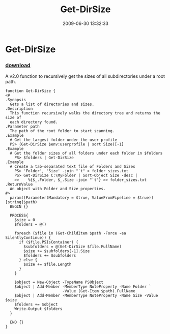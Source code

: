 ﻿---
pid:            1185
parent:         0
children:       
poster:         tojo2000
title:          Get-DirSize
date:           2009-06-30 13:32:33
description:    A v2.0 function to recursively get the sizes of all subdirectories under a root path.
format:         posh
---

# Get-DirSize

### [download](1185.ps1)  

A v2.0 function to recursively get the sizes of all subdirectories under a root path.

```posh
function Get-DirSize {
<#
.Synopsis
  Gets a list of directories and sizes.
.Description
  This function recursively walks the directory tree and returns the size of 
  each directory found.
.Parameter path
  The path of the root folder to start scanning.
.Example
  # Get the largest folder under the user profile
  PS> (Get-DirSize $env:userprofile | sort Size)[-1]
.Example
  # Get the folder sizes of all folders under each folder in $folders
	PS> $folders | Get-DirSize
.Example
  # Create a tab-separated text file of Folders and Sizes
	PS> 'Folder', 'Size' -join "`t" > folder_sizes.txt
	PS> Get-DirSize C:\MyFolder | Sort-Object Size -desc | 
	>>    %{$_.Folder, $_.Size -join "`t"} >> folder_sizes.txt 
.ReturnValue
  An object with Folder and Size properties.
#>
  param([Parameter(Mandatory = $true, ValueFromPipeline = $true)][string]$path)
  BEGIN {}
 
  PROCESS{
    $size = 0
    $folders = @()
  
    foreach ($file in (Get-ChildItem $path -Force -ea SilentlyContinue)) {
      if ($file.PSIsContainer) {
        $subfolders = @(Get-DirSize $file.FullName)
        $size += $subfolders[-1].Size
        $folders += $subfolders
      } else {
        $size += $file.Length
      }
    }
  
    $object = New-Object -TypeName PSObject
    $object | Add-Member -MemberType NoteProperty -Name Folder `
                         -Value (Get-Item $path).FullName
    $object | Add-Member -MemberType NoteProperty -Name Size -Value $size
    $folders += $object
    Write-Output $folders
  }
  
  END {}
}
```
